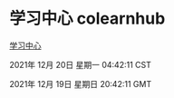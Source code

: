 # 学习中心 colearnhub
[学习中心](http://59.174.25.102:56308/colearnhub/)

2021年 12月 20日 星期一 04:42:11 CST

2021年 12月 19日 星期日 20:42:11 GMT

